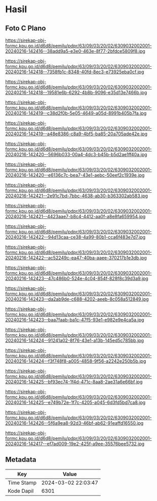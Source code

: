 # Hasil

## Foto C Plano

https://sirekap-obj-formc.kpu.go.id/d6d8/pemilu/pdpr/63/09/03/20/02/6309032002001-20240216-142416--38add9a5-e3e0-463e-8f77-2bfdce5809f8.jpg

https://sirekap-obj-formc.kpu.go.id/d6d8/pemilu/pdpr/63/09/03/20/02/6309032002001-20240216-142418--7358fb1c-8348-40fd-8ec3-e73925eba0cf.jpg

https://sirekap-obj-formc.kpu.go.id/d6d8/pemilu/pdpr/63/09/03/20/02/6309032002001-20240216-142418--19581e6b-6292-4b8b-9096-e35d13e7466b.jpg

https://sirekap-obj-formc.kpu.go.id/d6d8/pemilu/pdpr/63/09/03/20/02/6309032002001-20240216-142419--c38d2f0b-5e05-4649-a05d-8991b405b7fa.jpg

https://sirekap-obj-formc.kpu.go.id/d6d8/pemilu/pdpr/63/09/03/20/02/6309032002001-20240216-142419--a48e8386-c8a9-4bf5-ba85-20a705ade42e.jpg

https://sirekap-obj-formc.kpu.go.id/d6d8/pemilu/pdpr/63/09/03/20/02/6309032002001-20240216-142420--5696b033-00a4-4dc3-b45b-b5d2ae1ff40a.jpg

https://sirekap-obj-formc.kpu.go.id/d6d8/pemilu/pdpr/63/09/03/20/02/6309032002001-20240216-142420--e6136c7c-bea7-43e1-aebc-50eef2c1939e.jpg

https://sirekap-obj-formc.kpu.go.id/d6d8/pemilu/pdpr/63/09/03/20/02/6309032002001-20240216-142421--2e91c7bd-7bbc-4638-ab30-b363302ab583.jpg

https://sirekap-obj-formc.kpu.go.id/d6d8/pemilu/pdpr/63/09/03/20/02/6309032002001-20240216-142421--4423aae7-b8c4-4412-aa0f-a8e8fa659954.jpg

https://sirekap-obj-formc.kpu.go.id/d6d8/pemilu/pdpr/63/09/03/20/02/6309032002001-20240216-142422--94d13caa-ce38-4a99-80b1-cca6f483e7d7.jpg

https://sirekap-obj-formc.kpu.go.id/d6d8/pemilu/pdpr/63/09/03/20/02/6309032002001-20240216-142422--ac52249c-ea47-40ba-aaee-370217b1e3db.jpg

https://sirekap-obj-formc.kpu.go.id/d6d8/pemilu/pdpr/63/09/03/20/02/6309032002001-20240216-142423--47c486b0-524e-4c04-854f-828f8c39d3a9.jpg

https://sirekap-obj-formc.kpu.go.id/d6d8/pemilu/pdpr/63/09/03/20/02/6309032002001-20240216-142423--da2ab9de-c688-4202-aeeb-8c058a512849.jpg

https://sirekap-obj-formc.kpu.go.id/d6d8/pemilu/pdpr/63/09/03/20/02/6309032002001-20240216-142423--baa7faab-ba1c-47f5-93e1-e982e9e4ca5a.jpg

https://sirekap-obj-formc.kpu.go.id/d6d8/pemilu/pdpr/63/09/03/20/02/6309032002001-20240216-142424--91241a02-8f76-43e1-a13b-145ed5c785bb.jpg

https://sirekap-obj-formc.kpu.go.id/d6d8/pemilu/pdpr/63/09/03/20/02/6309032002001-20240216-142424--f3f748f8-a005-4858-9f56-a2242e250b5b.jpg

https://sirekap-obj-formc.kpu.go.id/d6d8/pemilu/pdpr/63/09/03/20/02/6309032002001-20240216-142425--bf93ec74-1f4d-471c-8aa8-2ae31a6e66bf.jpg

https://sirekap-obj-formc.kpu.go.id/d6d8/pemilu/pdpr/63/09/03/20/02/6309032002001-20240216-142425--e749b72e-1f7c-4205-a045-6d3fd5bd7ca8.jpg

https://sirekap-obj-formc.kpu.go.id/d6d8/pemilu/pdpr/63/09/03/20/02/6309032002001-20240216-142426--5f6a9ea8-92d3-46bf-ab62-91eaffd16550.jpg

https://sirekap-obj-formc.kpu.go.id/d6d8/pemilu/pdpr/63/09/03/20/02/6309032002001-20240216-142417--ef7ad009-19e2-425f-a9ee-35576bee5732.jpg


## Metadata

| Key        | Value               |
| ---------- | ------------------- |
| Time Stamp | 2024-03-02 22:03:47 |
| Kode Dapil | 6301                |



